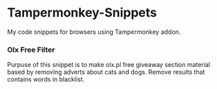 # Tampermonkey-Snippets
My code snippets for browsers using Tampermonkey addon.
### Olx Free Filter ###
Purpuse of this snippet is to make olx.pl free giveaway section material based by removing adverts about cats and dogs.
Remove results that contains words in blacklist.